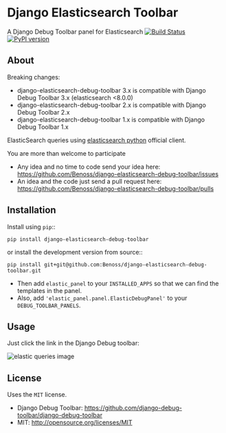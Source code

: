 Django Elasticsearch Toolbar
============================

A Django Debug Toolbar panel for Elasticsearch
[![Build Status](https://travis-ci.org/Benoss/django-elasticsearch-debug-toolbar.svg?branch=master)](https://travis-ci.org/Benoss/django-elasticsearch-debug-toolbar)
[![PyPI version](https://badge.fury.io/py/django-elasticsearch-debug-toolbar.svg)](https://badge.fury.io/py/django-elasticsearch-debug-toolbar)

About
------------

Breaking changes:
* django-elasticsearch-debug-toolbar 3.x is compatible with Django Debug Toolbar 3.x (elasticsearch <8.0.0)
* django-elasticsearch-debug-toolbar 2.x is compatible with Django Debug Toolbar 2.x
* django-elasticsearch-debug-toolbar 1.x is compatible with Django Debug Toolbar 1.x

ElasticSearch queries using [elasticsearch python](https://github.com/elasticsearch/elasticsearch-py) official client.

You are more than welcome to participate
* Any idea and no time to code send your idea here: https://github.com/Benoss/django-elasticsearch-debug-toolbar/issues
* An idea and the code just send a pull request here: https://github.com/Benoss/django-elasticsearch-debug-toolbar/pulls



Installation
------------

Install using ``pip``::

    pip install django-elasticsearch-debug-toolbar

or install the development version from source::

    pip install git+git@github.com:Benoss/django-elasticsearch-debug-toolbar.git

* Then add ``elastic_panel`` to your ``INSTALLED_APPS`` so that we can find the templates in the panel.
* Also, add ``'elastic_panel.panel.ElasticDebugPanel'`` to your ``DEBUG_TOOLBAR_PANELS``.

Usage
------------

Just click the link in the Django Debug toolbar:

![elastic queries image](https://raw.github.com/Benoss/django-elasticsearch-debug-toolbar/master/doc/elastic_queries.png)

License
------------

Uses the `MIT` license.

* Django Debug Toolbar: https://github.com/django-debug-toolbar/django-debug-toolbar
* MIT: http://opensource.org/licenses/MIT
